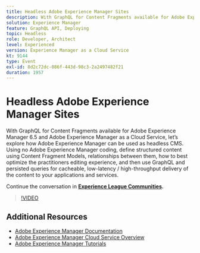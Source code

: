 ```yaml
---
title: Headless Adobe Experience Manager Sites
description: With GraphQL for Content Fragments available for Adobe Experience Manager 6.5 and Adobe Experience Manager as a Cloud Service, let’s explore how Adobe Experience Manager can be used as headless CMS. Using no Adobe Experience Manager coding, define structured content using Content Fragment Models, relationships between them, how to best optimize the practitioners editing experience, and then use GraphQL and persisted queries for cacheable, low-latency / high-throughput delivery of the content to your applications and services.
solution: Experience Manager
feature: GraphQL API, Deploying
topic: Headless
role: Developer, Architect
level: Experienced
version: Experience Manager as a Cloud Service
kt: 9144
type: Event
exl-id: 8d2c72dc-086f-443d-98c3-2a2497482f21
duration: 1957
---
```

# Headless Adobe Experience Manager Sites

With GraphQL for Content Fragments available for Adobe Experience Manager 6.5 and Adobe Experience Manager as a Cloud Service, let’s explore how Adobe Experience Manager can be used as headless CMS. Using no Adobe Experience Manager coding, define structured content using Content Fragment Models, relationships between them, how to best optimize the practitioners editing experience, and then use GraphQL and persisted queries for cacheable, low-latency / high-throughput delivery of the content to your applications and services.

Continue the conversation in **[Experience League Communities](https://adobe.ly/39H5BWo).**

>[!VIDEO](https://video.tv.adobe.com/v/337576/?quality=12&learn=on&hidetitle=true)

## Additional Resources

- [Adobe Experience Manager Documentation](https://experienceleague.adobe.com/docs/experience-manager-cloud-service.html)
- [Adobe Experience Manager Cloud Service Overview](https://experienceleague.adobe.com/docs/experience-manager-cloud-service/overview/home.html)
- [Adobe Experience Manager Tutorials](https://experienceleague.adobe.com/docs/experience-manager-tutorials.html)
